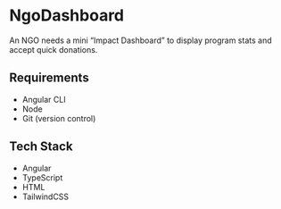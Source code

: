# NgoDashboard
An NGO needs a mini “Impact Dashboard” to display program stats and accept quick donations.

## Requirements
- Angular CLI
- Node 
- Git (version control)

## Tech Stack 
- Angular
- TypeScript
- HTML
- TailwindCSS


